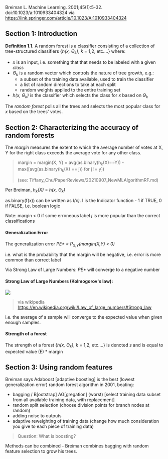 Breiman L. Machine Learning. 2001;45(1):5-32. doi:10.1023/a:1010933404324 via https://link.springer.com/article/10.1023/A:1010933404324

## Section 1: Introduction

**Definition 1.1.** A random forest is a classifier consisting of a collection of tree-structured classifiers {*h(x, &Theta;<sub>k</sub>)*, *k* = 1,2, etc....} where: 
 - *x* is an input, i.e. something that that needs to be labeled with a given *class*
 - *&Theta;<sub>k</sub>* is a random vector which controls the nature of tree growth, e.g.:
    - a subset of the training data available, used to train the classifier
    - a list of random directions to take at each split
    - random weights applied to the entire training set
 - *h(x, &Theta;<sub>k</sub>)* is the classifier which selects the class for *x* based on *&Theta;<sub>k</sub>* 

The *random forest* polls all the trees and selects the most popular class for *x* based on the trees' votes.

## Section 2: Characterizing the accuracy of random forests

The *margin* measures the extent to which the average number of votes at X, Y for the right class exceeds the average vote for any other class.

> margin = margin(X, Y) = avg(as.binary(h<sub>k</sub>(X)==Y)) - max([avg(as.binary(h<sub>k</sub>(X) == j)) for j != y])
> 
> (see: Tiffany_Chu/PaperReviews/20210907_NewMLAlgorithmRF.md)

Per Breiman, *h<sub>k</sub>(X)* = *h(x, &Theta;<sub>k</sub>)*

as.binary(f(x)) can be written as *I(x)*. I is the Indicator function - 1 if TRUE, 0 if FALSE, i.e. boolean logic

Note: margin < 0 if some erroneous label *j* is more popular than the correct classifications

#### Generalization Error

The generalization error *PE\* = P<sub>X,Y</sub>(margin(X,Y) < 0)*

i.e. what is the probability that the margin will be negative, i.e. error is more common than correct label

Via Strong Law of Large Numbers: *PE\** will converge to a negative number

#### Strong Law of Large Numbers (Kolmogorov's law):
<img src="https://wikimedia.org/api/rest_v1/media/math/render/svg/ef24c64d62449cf8598043aa83f9092028924bec">

> via wikipedia https://en.wikipedia.org/wiki/Law_of_large_numbers#Strong_law

i.e. the average of a sample will converge to the expected value when given enough samples.

#### Strength of a forest

The strength of a forest {*h(x, &Theta;<sub>k</sub>)*, *k* = 1,2, etc....} is denoted *s* and is equal to expected value (E) * margin

## Section 3: Using random features

Breiman says Adaboost [adaptive boosting] is the best (lowest generalization error) random forest algorithm in 2001, beating:
- bagging / B[ootstrap] AG[gregation] (worst) [select training data subset from all available training data, with replacement]
- random split selection (choose division points for branch nodes at random)
- adding noise to outputs
- adaptive reweighting of training data (change how much consideration you give to each piece of training data) 

> Question: What is boosting?

Methods can be combined - Breiman combines bagging with random feature selection to grow his trees.
